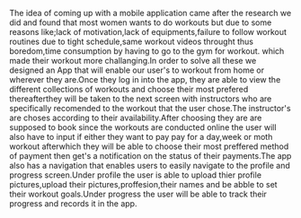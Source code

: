 The idea of coming up with a mobile application came after the research we did and found that most women wants to do workouts but due to some reasons like;lack of motivation,lack of equipments,failure to follow workout routines due to tight schedule,same workout videos throught thus boredom,time consumption by having to go to the gym for workout.
which made their workout more challanging.In order to solve all these we designed an App that will enable our user's to workout from home or wherever they are.Once they log in into the app, they are able to view the different collections of workouts and choose their most prefered thereafterthey will be taken to the next screen with instructors who are specifically recomended to the workout that the user chose.The instructor's are choses according to their availability.After choosing they are are supposed to book since the workouts are conducted online the user will also have to input if either they want to pay pay for a day,week or moth workout afterwhich they will be able to choose their most preffered method of payment then get's a notification on the status of their payments.The app also has a navigation that enables users to easily navigate to the profile and progress screen.Under profile the user is able to upload thier profile pictures,upload their pictures,proffesion,their names and be abble to set their workout goals.Under progress the user will be able to track their progress and records it in the app.
